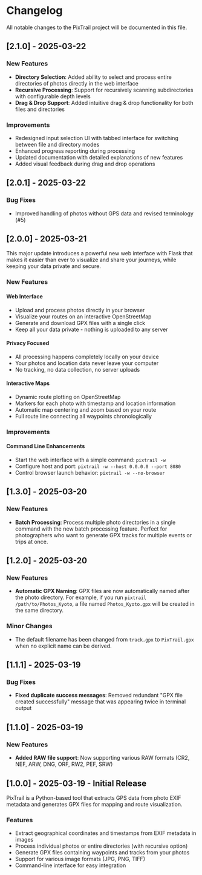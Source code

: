 # Changelog

All notable changes to the PixTrail project will be documented in this file.

## [2.1.0] - 2025-03-22

### New Features
* **Directory Selection**: Added ability to select and process entire directories of photos directly in the web interface
* **Recursive Processing**: Support for recursively scanning subdirectories with configurable depth levels
* **Drag & Drop Support**: Added intuitive drag & drop functionality for both files and directories

### Improvements
* Redesigned input selection UI with tabbed interface for switching between file and directory modes
* Enhanced progress reporting during processing
* Updated documentation with detailed explanations of new features
* Added visual feedback during drag and drop operations

## [2.0.1] - 2025-03-22

### Bug Fixes
* Improved handling of photos without GPS data and revised terminology (#5)

## [2.0.0] - 2025-03-21

This major update introduces a powerful new web interface with Flask that makes it easier than ever to visualize and share your journeys, while keeping your data private and secure.

### New Features
#### Web Interface
* Upload and process photos directly in your browser
* Visualize your routes on an interactive OpenStreetMap
* Generate and download GPX files with a single click
* Keep all your data private - nothing is uploaded to any server

#### Privacy Focused
* All processing happens completely locally on your device
* Your photos and location data never leave your computer
* No tracking, no data collection, no server uploads

#### Interactive Maps
* Dynamic route plotting on OpenStreetMap
* Markers for each photo with timestamp and location information
* Automatic map centering and zoom based on your route
* Full route line connecting all waypoints chronologically

### Improvements
#### Command Line Enhancements
* Start the web interface with a simple command: `pixtrail -w`
* Configure host and port: `pixtrail -w --host 0.0.0.0 --port 8080`
* Control browser launch behavior: `pixtrail -w --no-browser`

## [1.3.0] - 2025-03-20

### New Features
* **Batch Processing**: Process multiple photo directories in a single command with the new batch processing feature. Perfect for photographers who want to generate GPX tracks for multiple events or trips at once.

## [1.2.0] - 2025-03-20

### New Features
* **Automatic GPX Naming**: GPX files are now automatically named after the photo directory. For example, if you run `pixtrail /path/to/Photos_Kyoto`, a file named `Photos_Kyoto.gpx` will be created in the same directory.

### Minor Changes
* The default filename has been changed from `track.gpx` to `PixTrail.gpx` when no explicit name can be derived.

## [1.1.1] - 2025-03-19

### Bug Fixes
* **Fixed duplicate success messages**: Removed redundant "GPX file created successfully" message that was appearing twice in terminal output

## [1.1.0] - 2025-03-19

### New Features
* **Added RAW file support**: Now supporting various RAW formats (CR2, NEF, ARW, DNG, ORF, RW2, PEF, SRW)

## [1.0.0] - 2025-03-19 - Initial Release

PixTrail is a Python-based tool that extracts GPS data from photo EXIF metadata and generates GPX files for mapping and route visualization.

### Features
* Extract geographical coordinates and timestamps from EXIF metadata in images
* Process individual photos or entire directories (with recursive option)
* Generate GPX files containing waypoints and tracks from your photos
* Support for various image formats (JPG, PNG, TIFF)
* Command-line interface for easy integration
